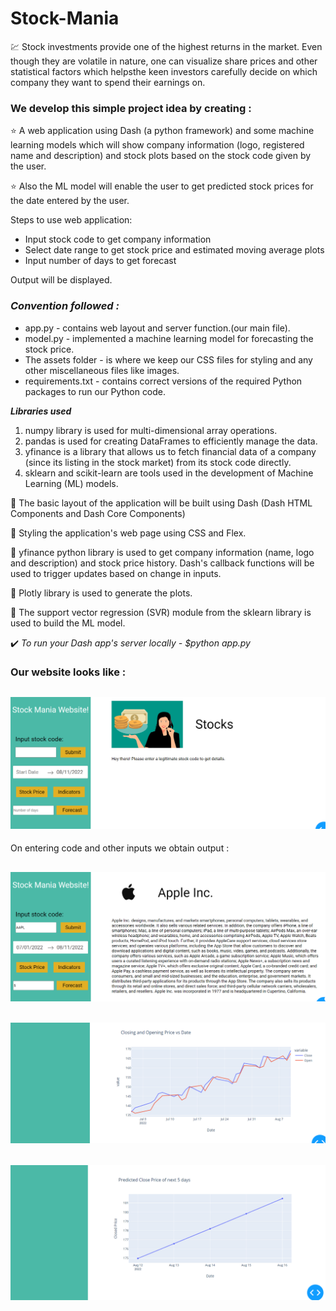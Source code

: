 # Stock-Mania



💹 Stock investments provide one of the highest returns in the market. Even though they are volatile in nature, one can visualize share prices and other statistical factors which helpsthe keen investors carefully decide on which company they want to spend their earnings on.


### We develop this simple project idea by creating :

:star: A web application using Dash (a python framework) and some machine learning models which will show company information (logo, registered name and description) and stock plots based on the stock code given by the user. 

:star: Also the ML model will enable the user to get predicted stock prices for the date entered by the user.



Steps to use web application:

* Input stock code to get company information 
* Select date range to get stock price and estimated moving average plots
* Input number of days to get forecast


Output will be displayed.



### *Convention followed :*

* app.py - contains web layout and server function.(our main file).
* model.py - implemented a machine learning model for forecasting the stock price.
* The assets folder - is where we keep our CSS files for styling and any other miscellaneous files like images.
* requirements.txt - contains correct versions of the required Python packages to run our Python code.



***Libraries used***

1. numpy library is used for multi-dimensional array operations.
2. pandas is used for creating DataFrames to efficiently manage the data.
3. yfinance is a library that allows us to fetch financial data of a company (since its listing in the stock market) from its stock code directly.
4. sklearn and scikit-learn are tools used in the development of Machine Learning (ML) models.




💠 The basic layout of the application will be built using Dash (Dash HTML Components and Dash Core Components)

💠 Styling the application's web page using CSS and Flex.

💠 yfinance python library is used to get company information (name, logo and description) and stock price history. Dash's callback functions will be used to trigger updates based on change in inputs.

💠 Plotly library is used to generate the plots.

💠 The support vector regression (SVR) module from the sklearn library is used to build the ML model.



✔️ *To run your Dash app's server locally - $python app.py*



### Our website looks like :


![img](./assets/img0.png)
----

On entering code and other inputs we obtain output :


![img](./assets/img1.png)
----

![img](./assets/img2.png)
----

![img](./assets/img3.png)
-----

